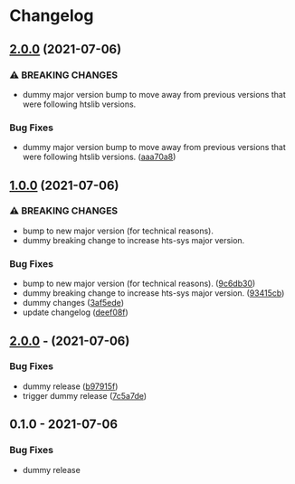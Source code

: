 # Changelog

## [2.0.0](https://www.github.com/rust-bio/rust-htslib/compare/hts-sys-v1.0.0...hts-sys-v2.0.0) (2021-07-06)


### ⚠ BREAKING CHANGES

* dummy major version bump to move away from previous versions that were following htslib versions.

### Bug Fixes

* dummy major version bump to move away from previous versions that were following htslib versions. ([aaa70a8](https://www.github.com/rust-bio/rust-htslib/commit/aaa70a85ef9a908d3b101f23879189e84a15d23f))

## [1.0.0](https://www.github.com/rust-bio/rust-htslib/compare/hts-sys-v0.1.0...hts-sys-v1.0.0) (2021-07-06)


### ⚠ BREAKING CHANGES

* bump to new major version (for technical reasons).
* dummy breaking change to increase hts-sys major version.

### Bug Fixes

* bump to new major version (for technical reasons). ([9c6db30](https://www.github.com/rust-bio/rust-htslib/commit/9c6db3060818692070db1411d63e113dc7effd64))
* dummy breaking change to increase hts-sys major version. ([93415cb](https://www.github.com/rust-bio/rust-htslib/commit/93415cbb82e4f11d257a2b2cedba2664f86a034d))
* dummy changes ([3af5ede](https://www.github.com/rust-bio/rust-htslib/commit/3af5ede13a6b44ce5d1e7f0eb90836a692e711ec))
* update changelog ([deef08f](https://www.github.com/rust-bio/rust-htslib/commit/deef08feb0b5ba2d8abf98f2cc6d327236da8aef))

## [2.0.0](https://www.github.com/rust-bio/rust-htslib/compare/hts-sys-v1.11.1-fix1...hts-sys-v2.0.0) -  (2021-07-06)


### Bug Fixes

* dummy release ([b97915f](https://www.github.com/rust-bio/rust-htslib/commit/b97915f2c70da4c914f2e69861bf78eec5979baf))
* trigger dummy release ([7c5a7de](https://www.github.com/rust-bio/rust-htslib/commit/7c5a7de33e2a92052126e5f44389d421974d1e02))


## 0.1.0 - 2021-07-06

### Bug Fixes

* dummy release
